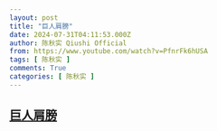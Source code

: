 ```yaml
---
layout: post
title: "巨人肩膀"
date: 2024-07-31T04:11:53.000Z
author: 陈秋实 Qiushi Official
from: https://www.youtube.com/watch?v=PfnrFk6hUSA
tags: [ 陈秋实 ]
comments: True
categories: [ 陈秋实 ]
---
```

<!--1722399113000-->
[巨人肩膀](https://www.youtube.com/watch?v=PfnrFk6hUSA)
------

<div>

</div>
